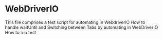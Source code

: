# WebDriverIO
This file comprises a test script for automating in WebdriverIO
How to handle waitUntil and Switching between Tabs by automating in WebDriverIO
How to run test 
